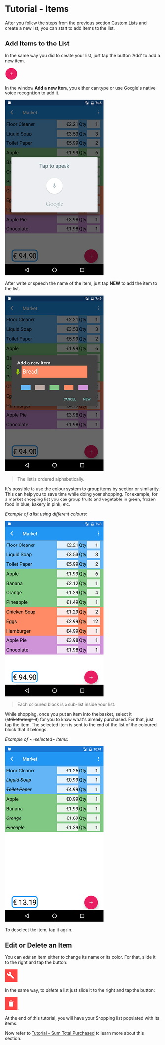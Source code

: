 # Tutorial - Items

After you follow the steps from the previous section [Custom Lists](https://github.com/andreamussap/AFMussap-Tech-Shopping-List/blob/master/docs/custom_lists.md) and create a new list, you can start to add items to the list.

## Add Items to the List

In the same way you did to create your list, just tap the button 'Add' to add a new item.

![](https://github.com/andreamussap/AFMussap-Tech-Shopping-List/blob/master/docs/images/shop-list-button-new-list.png "Add a new item")

In the window **Add a new item**, you either can type or use Google's native voice recognition to add it.

![](https://github.com/andreamussap/AFMussap-Tech-Shopping-List/blob/master/docs/images/items_04.jpg)

After write or speech the name of the item, just tap **NEW** to add the item to the list. 

![](https://github.com/andreamussap/AFMussap-Tech-Shopping-List/blob/master/docs/images/items_02.jpg)

> The list is ordered alphabetically.

It's possible to use the colour system to group items by section or similarity. This can help you to save time while doing your shopping. For example, for a market shopping list you can group fruits and vegetable in green, frozen food in blue, bakery in pink, etc.

*Example of a list using different colours:*

![](https://github.com/andreamussap/AFMussap-Tech-Shopping-List/blob/master/docs/images/items_06.jpg)

> Each coloured block is a sub-list inside your list.

While shopping, once you put an item into the basket, select it (~~strikethrough it~~) for you to know what's already purchased. For that, just tap the item. 
The selected item is sent to the end of the list of the coloured block that it belongs.

*Example of ~~selected~ items:*

![](https://github.com/andreamussap/AFMussap-Tech-Shopping-List/blob/master/docs/images/items_08.jpg)

To deselect the item, tap it again.

## Edit or Delete an Item

You can *edit* an item either to change its name or its color. For that, slide it to the right and tap the button:

![](https://github.com/andreamussap/AFMussap-Tech-Shopping-List/blob/master/docs/images/shop-list-button-edit-list.png)

In the same way, to *delete* a list just slide it to the right and tap the button:

![](https://github.com/andreamussap/AFMussap-Tech-Shopping-List/blob/master/docs/images/shop-list-button-delete-list.png "Delete a List").

At the end of this tutorial, you will have your Shopping list populated with its items.

Now  refer to [Tutorial - Sum Total Purchased](https://github.com/andreamussap/AFMussap-Tech-Shopping-List/blob/master/docs/total_amount.md) to learn more about this section.
